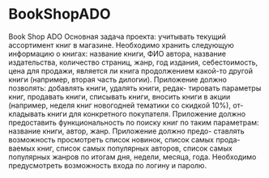 # BookShopADO
Book Shop ADO
Основная задача проекта: учитывать текущий ассортимент книг в магазине.
Необходимо хранить следующую информацию о книгах: название книги,
ФИО автора, название издательства, количество страниц, жанр, год издания,
себестоимость, цена для продажи, является ли книга продолжением какой-то
другой книги (например, вторая часть дилогии).
Приложение должно позволять: добавлять книги, удалять книги, редак-
тировать параметры книг, продавать книги, списывать книги, вносить книги
в акции (например, неделя книг новогодней тематики со скидкой 10%), от-
кладывать книги для конкретного покупателя.
Приложение должно предоставить функциональность по поиску книг по
таким параметрам: название книги, автор, жанр. Приложение должно предо-
ставлять возможность просмотреть список новинок, список самых прода-
ваемых книг, список самых популярных авторов, список самых популярных
жанров по итогам дня, недели, месяца, года.
Необходимо предусмотреть возможность входа по логину и паролю.
